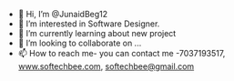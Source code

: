- 👋 Hi, I’m @JunaidBeg12
- 👀 I’m interested in Software Designer.
- 🌱 I’m currently learning about new project
- 💞️ I’m looking to collaborate on ...
- 📫 How to reach me- you can contact me -7037193517, www.softechbee.com, softechbee@gmail.com 

<!---
JunaidBeg12/JunaidBeg12 is a ✨ special ✨ repository because its `README.md` (this file) appears on your GitHub profile.
You can click the Preview link to take a look at your changes.
--->
